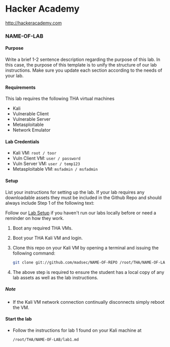 Hacker Academy
==============
http://hackeracademy.com

### NAME-OF-LAB

#### Purpose
Write a brief 1-2 sentence description regarding the purpose of this lab. In this case, the purpose of this template is to unify the structure of our lab instructions. 
Make sure you update each section according to the needs of your lab.

#### Requirements
This lab requires the following THA virtual machines
* Kali
* Vulnerable Client
* Vulnerable Server
* Metasploitable
* Network Emulator

#### Lab Credentials

* Kali VM: `root / toor`
* Vuln Client VM: `user / password`
* Vuln Server VM: `user / temp123`
* Metasploitable VM: `msfadmin / msfadmin`

#### Setup
List your instructions for setting up the lab. If your lab requires any downloadable assets they must be included in the Github Repo and should always include Step 1 of the following text:

Follow our [Lab Setup](https://github.com/madsec/tha-lab_setup) if you haven't run our labs locally before or need a reminder on how they work.

1. Boot any required THA VMs.

2. Boot your THA Kali VM and login.

3. Clone this repo on your Kali VM by opening a terminal and issuing the following command:

    ```bash
    git clone git://github.com/madsec/NAME-OF-REPO /root/THA/NAME-OF-LAB
    ```

4. The above step is required to ensure the student has a local copy of any lab assets as well as the lab instructions.

##### Note
* If the Kali VM network connection continually disconnects simply reboot the VM.

#### Start the lab
* Follow the instructions for lab 1 found on your Kali machine at 
  ```
  /root/THA/NAME-OF-LAB/lab1.md
  ```
